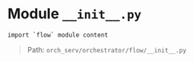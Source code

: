 # Module `__init__.py`
```text
import `flow` module content
```

> Path: `orch_serv/orchestrator/flow/__init__.py`